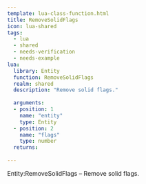 ```yaml
---
template: lua-class-function.html
title: RemoveSolidFlags
icon: lua-shared
tags:
  - lua
  - shared
  - needs-verification
  - needs-example
lua:
  library: Entity
  function: RemoveSolidFlags
  realm: shared
  description: "Remove solid flags."
  
  arguments:
  - position: 1
    name: "entity"
    type: Entity
  - position: 2
    name: "flags"
    type: number
  returns:
    
---
```


<div class="lua__search__keywords">
Entity:RemoveSolidFlags &#x2013; Remove solid flags.
</div>
